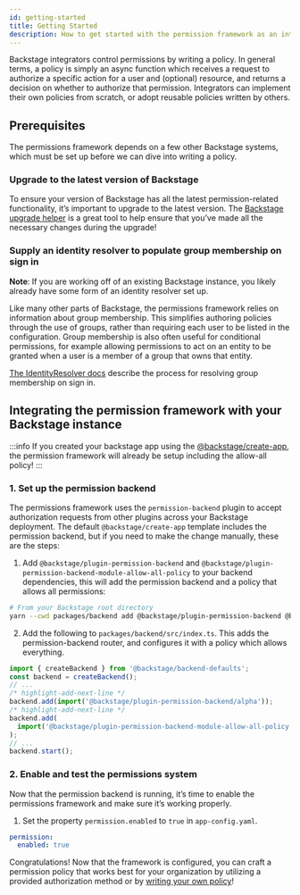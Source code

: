 ```yaml
---
id: getting-started
title: Getting Started
description: How to get started with the permission framework as an integrator
---
```


Backstage integrators control permissions by writing a policy. In general terms, a policy is simply an async function which receives a request to authorize a specific action for a user and (optional) resource, and returns a decision on whether to authorize that permission. Integrators can implement their own policies from scratch, or adopt reusable policies written by others.

## Prerequisites

The permissions framework depends on a few other Backstage systems, which must be set up before we can dive into writing a policy.

### Upgrade to the latest version of Backstage

To ensure your version of Backstage has all the latest permission-related functionality, it’s important to upgrade to the latest version. The [Backstage upgrade helper](https://backstage.github.io/upgrade-helper/) is a great tool to help ensure that you’ve made all the necessary changes during the upgrade!

### Supply an identity resolver to populate group membership on sign in

**Note**: If you are working off of an existing Backstage instance, you likely already have some form of an identity resolver set up.

Like many other parts of Backstage, the permissions framework relies on information about group membership. This simplifies authoring policies through the use of groups, rather than requiring each user to be listed in the configuration. Group membership is also often useful for conditional permissions, for example allowing permissions to act on an entity to be granted when a user is a member of a group that owns that entity.

[The IdentityResolver docs](../auth/identity-resolver.md) describe the process for resolving group membership on sign in.

## Integrating the permission framework with your Backstage instance

:::info
If you created your backstage app using the [@backstage/create-app](https://backstage.io/docs/getting-started/#1-create-your-backstage-app), the permission framework will already be setup including the allow-all policy!
:::

### 1. Set up the permission backend

The permissions framework uses the `permission-backend` plugin to accept authorization requests from other plugins across your Backstage deployment. The default `@backstage/create-app` template includes the permission backend, but if you need to make the change manually, these are the steps:

1. Add `@backstage/plugin-permission-backend` and `@backstage/plugin-permission-backend-module-allow-all-policy` to your backend dependencies, this will add the permission backend and a policy that allows all permissions:

```bash
# From your Backstage root directory
yarn --cwd packages/backend add @backstage/plugin-permission-backend @backstage/plugin-permission-backend-module-allow-all-policy
```

2. Add the following to `packages/backend/src/index.ts`. This adds the permission-backend router, and configures it with a policy which allows everything.

```typescript title="packages/backend/src/index.ts"
import { createBackend } from '@backstage/backend-defaults';
const backend = createBackend();
// ...
/* highlight-add-next-line */
backend.add(import('@backstage/plugin-permission-backend/alpha'));
/* highlight-add-next-line */
backend.add(
  import('@backstage/plugin-permission-backend-module-allow-all-policy'),
);
// ...
backend.start();
```

### 2. Enable and test the permissions system

Now that the permission backend is running, it’s time to enable the permissions framework and make sure it’s working properly.

1. Set the property `permission.enabled` to `true` in `app-config.yaml`.

```yaml title="app-config.yaml"
permission:
  enabled: true
```

Congratulations! Now that the framework is configured, you can craft a permission policy that works best for your organization by utilizing a provided authorization method or by [writing your own policy](./writing-a-policy.md)!
